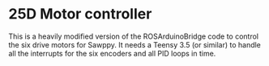 # 25D Motor controller

This is a heavily modified version of the ROSArduinoBridge code to control the six drive motors for Sawppy.
It needs a Teensy 3.5 (or similar) to handle all the interrupts for the six encoders and all PID loops in
time.

